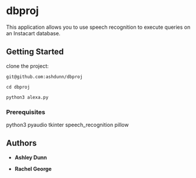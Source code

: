 # dbproj

This application allows you to use speech recognition to execute queries on an Instacart database.

## Getting Started

clone the project:
```
git@github.com:ashdunn/dbproj
```

```
cd dbproj
```

```
python3 alexa.py
```

### Prerequisites

python3
pyaudio
tkinter
speech_recognition
pillow

## Authors

* **Ashley Dunn**

* **Rachel George**
